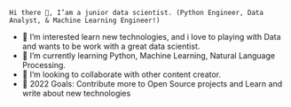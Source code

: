     Hi there 👋, I’am a junior data scientist. (Python Engineer, Data Analyst, & Machine Learning Engineer!)
	
- 👀 I’m interested learn new technologies, and i love to playing with Data and wants to be work with a great data scientist.
- 🌱 I’m currently learning Python, Machine Learning, Natural Language Processing.
- 💞️ I’m looking to collaborate with other content creator.
- 🥅 2022 Goals: Contribute more to Open Source projects and Learn and write about new technologies


<!---
SubhashMaheshwari/SubhashMaheshwari is a ✨ special ✨ repository because its `README.md` (this file) appears on your GitHub profile.
You can click the Preview link to take a look at your changes.
--->
